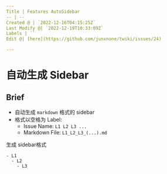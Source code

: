 ```yaml
---
Title | Features AutoSidebar
-- | --
Created @ | `2022-12-16T04:15:25Z`
Last Modify @| `2022-12-19T10:33:09Z`
Labels | ``
Edit @| [here](https://github.com/junxnone/twiki/issues/24)

---
```

# 自动生成 Sidebar

## Brief

- 自动生成 `markdown` 格式的 sidebar
- 格式以空格为 Label: 
  - Issue Name: `L1 L2 L3 ...`
  - Markdown File: `L1_L2_L3_(...).md`

生成 sidebar格式
```
- L1
  - L2
    - L3
```
